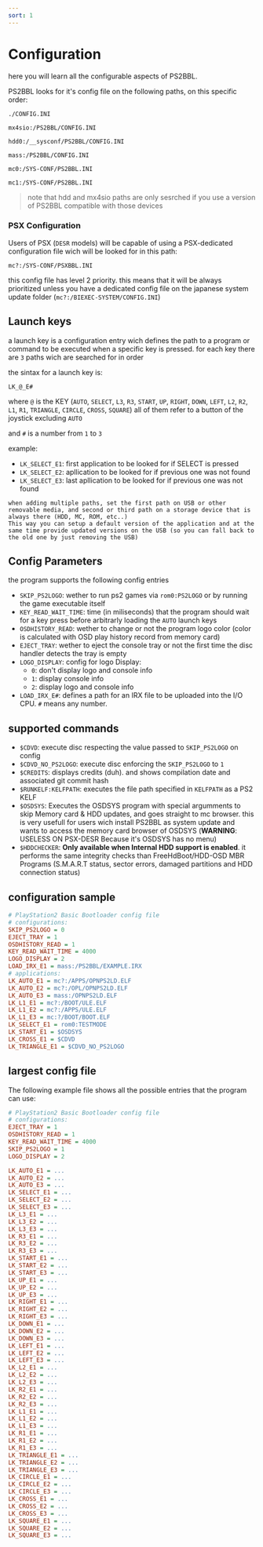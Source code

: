 ```yaml
---
sort: 1
---
```


# Configuration

here you will learn all the configurable aspects of PS2BBL.

PS2BBL looks for it's config file on the following paths, on this specific order:

```
./CONFIG.INI

mx4sio:/PS2BBL/CONFIG.INI

hdd0:/__sysconf/PS2BBL/CONFIG.INI

mass:/PS2BBL/CONFIG.INI

mc0:/SYS-CONF/PS2BBL.INI

mc1:/SYS-CONF/PS2BBL.INI
```
> note that hdd and mx4sio paths are only sesrched if you use a version of PS2BBL compatible with those devices

### PSX Configuration

Users of PSX (`DESR` models) will be capable of using a PSX-dedicated configuration file wich will be looked for in this path:
```
mc?:/SYS-CONF/PSXBBL.INI
```
this config file has level 2 priority. this means that it will be always prioritized unless you have a dedicated config file on the japanese system update folder (`mc?:/BIEXEC-SYSTEM/CONFIG.INI`)

## Launch keys

a launch key is a configuration entry wich defines the path to a program or command to be executed when a specific key is pressed. for each key there are `3` paths wich are searched for in order

the sintax for a launch key is:

```
LK_@_E#
```

where `@` is the KEY (`AUTO`, `SELECT`, `L3`, `R3`, `START`, `UP`, `RIGHT`, `DOWN`, `LEFT`, `L2`, `R2`, `L1`, `R1`, `TRIANGLE`, `CIRCLE`, `CROSS`, `SQUARE`) all of them refer to a button of the joystick excluding `AUTO`

and `#` is a number from `1` to `3`

example:
- `LK_SELECT_E1`: first application to be looked for if SELECT is pressed
- `LK_SELECT_E2`: apllication to be looked for if previous one was not found
- `LK_SELECT_E3`: last apllication to be looked for if previous one was not found

```tip
when adding multiple paths, set the first path on USB or other removable media, and second or third path on a storage device that is always there (HDD, MC, ROM, etc..)
This way you can setup a default version of the application and at the same time provide updated versions on the USB (so you can fall back to the old one by just removing the USB)
```


## Config Parameters

the program supports the following config entries

- `SKIP_PS2LOGO`: wether to run ps2 games via `rom0:PS2LOGO` or by running the game executable itself
- `KEY_READ_WAIT_TIME`: time (in miliseconds) that the program should wait for a key press before arbitrarly loading the `AUTO` launch keys
- `OSDHISTORY_READ`: wether to change or not the program logo color (color is calculated with OSD play history record from memory card)
- `EJECT_TRAY`: wether to eject the console tray or not the first time the disc handler detects the tray is empty
- `LOGO_DISPLAY`: config for logo Display:
  + `0`: don't display logo and console info
  + `1`: display console info
  + `2`: display logo and console info
- `LOAD_IRX_E#`: defines a path for an IRX file to be uploaded into the I/O CPU. `#` means any number.


## supported commands

- `$CDVD`: execute disc respecting the value passed to `SKIP_PS2LOGO` on config
- `$CDVD_NO_PS2LOGO`: execute disc enforcing the `SKIP_PS2LOGO` to `1`
- `$CREDITS`: displays credits (duh). and shows compilation date and associated git commit hash
- `$RUNKELF:KELFPATH`: executes the file path specified in `KELFPATH` as a PS2 KELF
- `$OSDSYS`: Executes the OSDSYS program with special argumments to skip Memory card & HDD updates, and goes straight to mc browser. this is very usefull for users wich install PS2BBL as system update and wants to access the memory card browser of OSDSYS (__WARNING__: USELESS ON PSX-DESR Because it's OSDSYS has no menu)
- `$HDDCHECKER`: **Only available when Internal HDD support is enabled**. it performs the same integrity checks than FreeHdBoot/HDD-OSD MBR Programs (S.M.A.R.T status, sector errors, damaged partitions and HDD connection status)

## configuration sample

```ini
# PlayStation2 Basic Bootloader config file
# configurations:
SKIP_PS2LOGO = 0
EJECT_TRAY = 1
OSDHISTORY_READ = 1
KEY_READ_WAIT_TIME = 4000
LOGO_DISPLAY = 2
LOAD_IRX_E1 = mass:/PS2BBL/EXAMPLE.IRX
# applications:
LK_AUTO_E1 = mc?:/APPS/OPNPS2LD.ELF
LK_AUTO_E2 = mc?:/OPL/OPNPS2LD.ELF
LK_AUTO_E3 = mass:/OPNPS2LD.ELF
LK_L1_E1 = mc?:/BOOT/ULE.ELF
LK_L1_E2 = mc?:/APPS/ULE.ELF
LK_L1_E3 = mc:?/BOOT/BOOT.ELF
LK_SELECT_E1 = rom0:TESTMODE
LK_START_E1 = $OSDSYS
LK_CROSS_E1 = $CDVD
LK_TRIANGLE_E1 = $CDVD_NO_PS2LOGO
```

## largest config file
The following example file shows all the possible entries that the program can use:

```ini
# PlayStation2 Basic Bootloader config file
# configurations:
EJECT_TRAY = 1
OSDHISTORY_READ = 1
KEY_READ_WAIT_TIME = 4000
SKIP_PS2LOGO = 1
LOGO_DISPLAY = 2

LK_AUTO_E1 = ...
LK_AUTO_E2 = ...
LK_AUTO_E3 = ...
LK_SELECT_E1 = ...
LK_SELECT_E2 = ...
LK_SELECT_E3 = ...
LK_L3_E1 = ...
LK_L3_E2 = ...
LK_L3_E3 = ...
LK_R3_E1 = ...
LK_R3_E2 = ...
LK_R3_E3 = ...
LK_START_E1 = ...
LK_START_E2 = ...
LK_START_E3 = ...
LK_UP_E1 = ...
LK_UP_E2 = ...
LK_UP_E3 = ...
LK_RIGHT_E1 = ...
LK_RIGHT_E2 = ...
LK_RIGHT_E3 = ...
LK_DOWN_E1 = ...
LK_DOWN_E2 = ...
LK_DOWN_E3 = ...
LK_LEFT_E1 = ...
LK_LEFT_E2 = ...
LK_LEFT_E3 = ...
LK_L2_E1 = ...
LK_L2_E2 = ...
LK_L2_E3 = ...
LK_R2_E1 = ...
LK_R2_E2 = ...
LK_R2_E3 = ...
LK_L1_E1 = ...
LK_L1_E2 = ...
LK_L1_E3 = ...
LK_R1_E1 = ...
LK_R1_E2 = ...
LK_R1_E3 = ...
LK_TRIANGLE_E1 = ...
LK_TRIANGLE_E2 = ...
LK_TRIANGLE_E3 = ...
LK_CIRCLE_E1 = ...
LK_CIRCLE_E2 = ...
LK_CIRCLE_E3 = ...
LK_CROSS_E1 = ...
LK_CROSS_E2 = ...
LK_CROSS_E3 = ...
LK_SQUARE_E1 = ...
LK_SQUARE_E2 = ...
LK_SQUARE_E3 = ...
```
